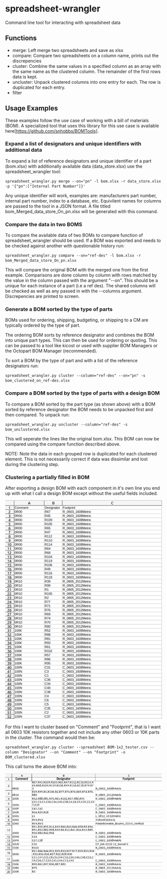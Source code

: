 # spreadsheet-wrangler
Command line tool for interacting with spreadsheet data

## Functions
- merge: Left merge two spreadsheets and save as xlsx
- compare: Compare two spreadsheets on a column name, prints out the discrepencies
- cluster: Combine the same values in a specified column as an array with the same name as the clustered column. The remainder of the first rows data is kept.
- uncluster: Unpack clustered columns into one entry for each. The row is duplicated for each entry.
- filter

## Usage Examples
These examples follow the use case of working with a bill of materials (BOM). A specialized tool that uses this library for this use case is
available here[https://github.com/snhobbs/BOMTools].

### Expand a list of designators and unique identifiers with additional data
To expand a list of reference designators and unique identifier of a part (bom.xlsx) with
additionally available data (data_store.xlsx) use the spreadsheet_wrangler tool:
```
spreadsheet_wrangler.py merge --on="pn" -l bom.xlsx -r data_store.xlsx -p '{"pn":["Internal Part Number"]}'
```
Any unique identifier will work, examples are: manufacturers part number, internal part number, index to a database, etc.
Equivilent names for columns are passed to the tool in a JSON format. A file titled bom_Merged_data_store_On_pn.xlsx will be generated with this command.

### Compare the data in two BOMS
To compare the available data of two BOMs to compare function of spreadsheet_wrangler should be used. If a BOM was exported
and needs to be checked against another with questionable history run:
```
spreadsheet_wrangler.py compare --on="ref-des" -l bom.xlsx -r bom_Merged_data_store_On_pn.xlsx
```
This will compare the original BOM with the merged one from the first example. Comparisons are done column by column with rows matched by the value in the column passed with the argument "--on". This should be a unique for each instance of a part (i.e a ref des). 
The shared columns will be checked as well as any passed in with the --columns argument. Discrepencies are printed to screen.

### Generate a BOM sorted by the type of parts
BOMs used for ordering, shipping, budgeting, or shipping to a CM are typically ordered by the type of part.

The ordering BOM sorts by reference designator and combines the BOM into unique part types. This can then be used for ordering or quoting. This can be passed to a tool like kicost or used with supplier BOM Managers or the Octopart BOM Manager (recommended).

To sort a BOM by the type of part and with a list of the reference designators run:
```
spreadsheet_wrangler.py cluster --column="ref-des" --on="pn" -s bom_clustered_on_ref-des.xlsx
```

### Compare a BOM sorted by the type of parts with a design BOM
To compare a BOM sorted by the part type (as shown above) with a BOM sorted by reference designator the BOM needs to be unpacked first and then compared.
To unpack run:
```
spreadsheet_wrangler.py uncluster --column="ref-des" -s bom_unclustered.xlsx
```
This will seperate the lines like the original bom.xlsx. This BOM can now be compared using the compare function described above.

NOTE: Note the data in each grouped row is duplicated for each clustered element. This is not necessarily correct if data was dissimilar and lost during the clustering step.

### Clustering a partially filled in BOM
After exporting a design BOM with each component in it's own line you end up with what I call a design BOM except without the useful fields included. 

![unclustered BOM](unclustered_bom.png)

For this I want to cluster based on "Comment" and "Footprint", that is I want all 0603 10K resistors together and not include any other 0603 or 10K parts in the cluster. The command would then be:

```
spreadsheet_wrangler.py cluster --spreadsheet BOM-1x2_tester.csv --column "Designator" --on "Comment" --on "Footprint" -o BOM_clustered.xlsx
```
This call turns the above BOM into:

![clustered on comment and footprint](clustered_on_comment_and_footprint.png)
